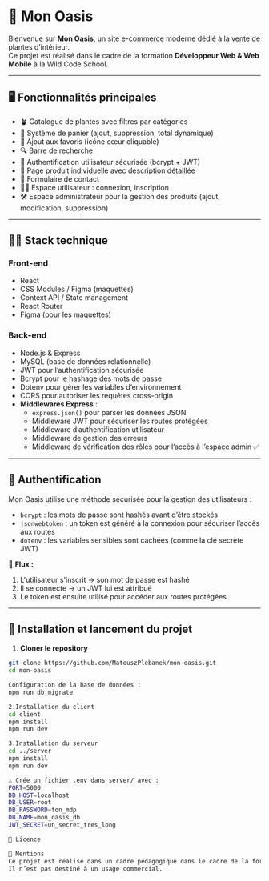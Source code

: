 # 🌿 Mon Oasis

Bienvenue sur **Mon Oasis**, un site e-commerce moderne dédié à la vente de plantes d’intérieur.  
Ce projet est réalisé dans le cadre de la formation **Développeur Web & Web Mobile** à la Wild Code School.

---

## 🖥️ Fonctionnalités principales

- 🪴 Catalogue de plantes avec filtres par catégories
- 🛒 Système de panier (ajout, suppression, total dynamique)
- 💚 Ajout aux favoris (icône cœur cliquable)
- 🔍 Barre de recherche
- 🔐 Authentification utilisateur sécurisée (bcrypt + JWT)
- 📄 Page produit individuelle avec description détaillée
- 🧾 Formulaire de contact
- 🧑‍💼 Espace utilisateur : connexion, inscription
- 🛠️ Espace administrateur pour la gestion des produits (ajout, modification, suppression)

---

## 🧑‍💻 Stack technique

### Front-end

- React
- CSS Modules / Figma (maquettes)
- Context API / State management
- React Router
- Figma (pour les maquettes)

### Back-end

- Node.js & Express  
- MySQL (base de données relationnelle)  
- JWT pour l’authentification sécurisée  
- Bcrypt pour le hashage des mots de passe  
- Dotenv pour gérer les variables d’environnement  
- CORS pour autoriser les requêtes cross-origin  
- **Middlewares Express** :
  - `express.json()` pour parser les données JSON  
  - Middleware JWT pour sécuriser les routes protégées  
  - Middleware d’authentification utilisateur  
  - Middleware de gestion des erreurs
  - Middleware de vérification des rôles pour l’accès à l’espace admin ✅

---

## 🔐 Authentification

Mon Oasis utilise une méthode sécurisée pour la gestion des utilisateurs :

- `bcrypt` : les mots de passe sont hashés avant d’être stockés
- `jsonwebtoken` : un token est généré à la connexion pour sécuriser l’accès aux routes
- `dotenv` : les variables sensibles sont cachées (comme la clé secrète JWT)

🔐 **Flux :**
1. L'utilisateur s'inscrit → son mot de passe est hashé
2. Il se connecte → un JWT lui est attribué
3. Le token est ensuite utilisé pour accéder aux routes protégées

---

## 🔧 Installation et lancement du projet

1. **Cloner le repository**
```bash
git clone https://github.com/MateuszPlebanek/mon-oasis.git
cd mon-oasis

Configuration de la base de données :
npm run db:migrate

2.Installation du client
cd client
npm install
npm run dev

3.Installation du serveur
cd ../server
npm install
npm run dev

⚠️ Crée un fichier .env dans server/ avec :
PORT=5000
DB_HOST=localhost
DB_USER=root
DB_PASSWORD=ton_mdp
DB_NAME=mon_oasis_db
JWT_SECRET=un_secret_tres_long

📄 Licence

📌 Mentions
Ce projet est réalisé dans un cadre pédagogique dans le cadre de la formation Développeur Web & Web Mobile à la Wild Code School.
Il n’est pas destiné à un usage commercial.

